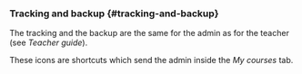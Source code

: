 ### Tracking and backup {#tracking-and-backup}

The tracking and the backup are the same for the admin as for the teacher (see _Teacher guide_).

These icons are shortcuts which send the admin inside the _My courses_ tab.